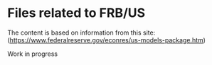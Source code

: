 # Files related to FRB/US 

The content is based on information from this site: 
(https://www.federalreserve.gov/econres/us-models-package.htm)

Work in progress
